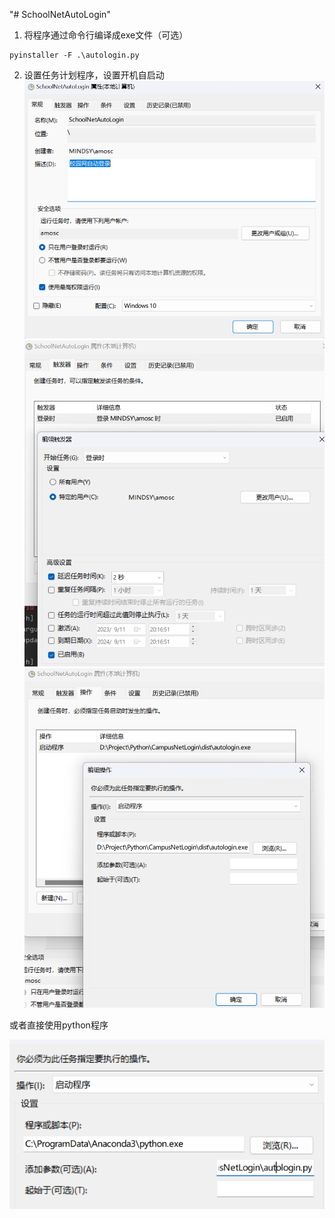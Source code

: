 "# SchoolNetAutoLogin" 

1. 将程序通过命令行编译成exe文件（可选）
```shell
pyinstaller -F .\autologin.py
```
2. 设置任务计划程序，设置开机自启动
![常规设置.png](img/常规设置.png)
![触发器.png](img/trigger.png)
![操作.png](img/操作.png)

或者直接使用python程序

![直接python程序运行.png](img/直接python程序运行.png)